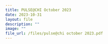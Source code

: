 ```yaml
---
title: PULSE@CHI October 2023
date: 2023-10-31
layout: file
description: ""
image: ""
file_url: /files/pulse@chi october 2023.pdf
---
```

